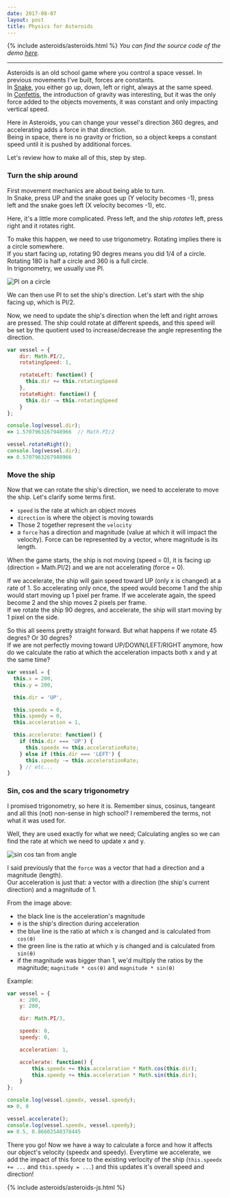```yaml
---
date: 2017-08-07
layout: post
title: Physics for Asteroids
---
```

{% include asteroids/asteroids.html %}
_You can find the source code of the demo [here](https://github.com/jauny/asteroid)._

---

Asteroids is an old school game where you control a space vessel. In previous movements I've built, forces are constants.  
In [Snake](/snake), you either go up, down, left or right, always at the same speed.  
In [Confettis](/confettis), the introduction of gravity was interesting, but it was the only force added to the objects movements, it was constant and only impacting vertical speed.  

Here in Asteroids, you can change your vessel's direction 360 degres, and accelerating adds a force in that direction.  
Being in space, there is no gravity or friction, so a object keeps a constant speed until it is pushed by additional forces.  

Let's review how to make all of this, step by step.  


### Turn the ship around
First movement mechanics are about being able to turn.  
In Snake, press UP and the snake goes up (Y velocity becomes -1), press left and the snake goes left (X velocity becomes -1), etc.

Here, it's a little more complicated. Press left, and the ship _rotates_ left, press right and it rotates right.

To make this happen, we need to use trigonometry. Rotating implies there is a circle somewhere.  
If you start facing up, rotating 90 degres means you did 1/4 of a circle. Rotating 180 is half a circle and 360 is a full circle.  
In trigonometry, we usually use PI.  

![PI on a circle](https://tauday.com/assets/figures/pi-angles.png)

We can then use PI to set the ship's direction. Let's start with the ship facing up, which is PI/2.

Now, we need to update the ship's direction when the left and right arrows are pressed.
The ship could rotate at different speeds, and this speed will be set by the quotient used to increase/decrease the angle representing the direction.  

```javascript
var vessel = {
    dir: Math.PI/2,
    rotatingSpeed: 1,

    rotateLeft: function() {
      this.dir += this.rotatingSpeed
    },
    rotateRight: function() {
      this.dir -= this.rotatingSpeed
    }
};

console.log(vessel.dir);
=> 1.5707963267948966  // Math.PI/2

vessel.rotateRight();
console.log(vessel.dir);
=> 0.5707963267948966
```


### Move the ship
Now that we can rotate the ship's direction, we need to accelerate to move the ship. Let's clarify some terms first.  
- `speed` is the rate at which an object moves  
- `direction` is where the object is moving towards  
- Those 2 together represent the `velocity`  
- a `force` has a direction and magnitude (value at which it will impact the velocity). Force can be represented by a vector, where magnitude is its length.

When the game starts, the ship is not moving (speed = 0), it is facing up (direction = Math.PI/2) and we are not accelerating (force = 0).  

If we accelerate, the ship will gain speed toward UP (only x is changed) at a rate of 1. So accelerating only once, the speed would become 1 and the ship would start moving up 1 pixel per frame. If we accelerate again, the speed become 2 and the ship moves 2 pixels per frame.  
If we rotate the ship 90 degres, and accelerate, the ship will start moving by 1 pixel on the side.  

So this all seems pretty straight forward. But what happens if we rotate 45 degres? Or 30 degres?  
If we are not perfectly moving toward UP/DOWN/LEFT/RIGHT anymore, how do we calculate the ratio at which the acceleration impacts both x and y at the same time?  

```javascript
var vessel = {
  this.x = 200,
  this.y = 200,

  this.dir = 'UP',

  this.speedx = 0,
  this.speedy = 0,
  this.acceleration = 1,

  this.accelerate: function() {
    if (this.dir === 'UP') {
      this.speedx += this.accelerationRate;
    } else if (this.dir === 'LEFT') {
      this.speedy -= this.accelerationRate;
    } // etc...
}
```

### Sin, cos and the scary trigonometry
I promised trigonometry, so here it is. Remember sinus, cosinus, tangeant and all this (not) non-sense in high school? I remembered the terms, not what it was used for.  

Well, they are used exactly for what we need; Calculating angles so we can find the rate at which we need to update x and y.  

![sin cos tan from angle](https://upload.wikimedia.org/wikipedia/commons/thumb/7/72/Sinus_und_Kosinus_am_Einheitskreis_1.svg/418px-Sinus_und_Kosinus_am_Einheitskreis_1.svg.png)

I said previously that the `force` was a vector that had a direction and a magnitude (length).  
Our acceleration is just that: a vector with a direction (the ship's current direction) and a magnitude of 1.  

From the image above:
- the black line is the acceleration's magnitude  
- ⍬ is the ship's direction during acceleration
- the blue line is the ratio at which x is changed and is calculated from `cos(⍬)`  
- the green line is the ratio at which y is changed and is calculated from `sin(⍬)`  
- if the magnitude was bigger than 1, we'd multiply the ratios by the magnitude; `magnitude * cos(⍬)` and `magnitude * sin(⍬)`  

Example:  
```javascript
var vessel = {
    x: 200,
    y: 200,

    dir: Math.PI/3,

    speedx: 0,
    speedy: 0,

    acceleration: 1,

    accelerate: function() {
        this.speedx += this.acceleration * Math.cos(this.dir);
        this.speedy += this.acceleration * Math.sin(this.dir);
    }
};

console.log(vessel.speedx, vessel.speedy);
=> 0, 0

vessel.accelerate();
console.log(vessel.speedx, vessel.speedy);
=> 0.5, 0.86602540378445
```

There you go! Now we have a way to calculate a force and how it affects our object's velocity (speedx and speedy). Everytime we accelerate, we add the impact of this force to the existing verlocity of the ship (`this.speedx += ...` and `this.speedy = ...`) and this updates it's overall speed and direction!

{% include asteroids/asteroids-js.html %}
